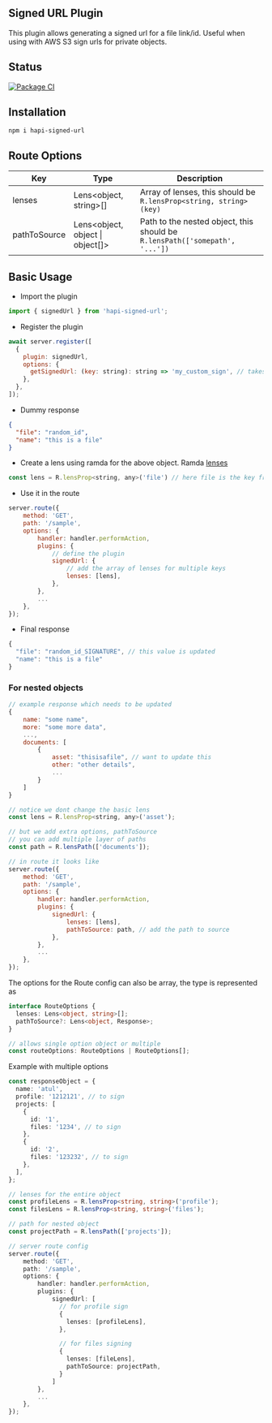 ## Signed URL Plugin

This plugin allows generating a signed url for a file link/id. Useful when
using with AWS S3 sign urls for private objects.

## Status

[![Package CI](https://github.com/AP-Atul/hapi-signed-url/actions/workflows/test_build.yml/badge.svg?branch=main)](https://github.com/AP-Atul/hapi-signed-url/actions/workflows/test_build.yml)

## Installation

```
npm i hapi-signed-url
```

## Route Options

| Key          | Type                             | Description                                                                 |
| ------------ | -------------------------------- | --------------------------------------------------------------------------- |
| lenses       | Lens<object, string>[]           | Array of lenses, this should be `R.lensProp<string, string>(key)`           |
| pathToSource | Lens<object, object \| object[]> | Path to the nested object, this should be `R.lensPath(['somepath', '...'])` |

## Basic Usage

- Import the plugin

```js
import { signedUrl } from 'hapi-signed-url';
```

- Register the plugin

```js
await server.register([
  {
    plugin: signedUrl,
    options: {
      getSignedUrl: (key: string): string => 'my_custom_sign', // takes in function to sign the id
    },
  },
]);
```

- Dummy response

```json
{
  "file": "random_id",
  "name": "this is a file"
}
```

- Create a lens using ramda for the above object. Ramda [lenses](!https://ramdajs.com/docs/#lensProp)

```js
const lens = R.lensProp<string, any>('file') // here file is the key from object
```

- Use it in the route

```js
server.route({
    method: 'GET',
    path: '/sample',
    options: {
        handler: handler.performAction,
        plugins: {
            // define the plugin
            signedUrl: {
                // add the array of lenses for multiple keys
                lenses: [lens],
            },
        },
        ...
    },
});
```

- Final response

```js
{
  "file": "random_id_SIGNATURE", // this value is updated
  "name": "this is a file"
}
```

### For nested objects

```js
// example response which needs to be updated
{
    name: "some name",
    more: "some more data",
    ...,
    documents: [
        {
            asset: "thisisafile", // want to update this
            other: "other details",
            ...
        }
    ]
}

// notice we dont change the basic lens
const lens = R.lensProp<string, any>('asset');

// but we add extra options, pathToSource
// you can add multiple layer of paths
const path = R.lensPath(['documents']);

// in route it looks like
server.route({
    method: 'GET',
    path: '/sample',
    options: {
        handler: handler.performAction,
        plugins: {
            signedUrl: {
                lenses: [lens],
                pathToSource: path, // add the path to source
            },
        },
        ...
    },
});
```

The options for the Route config can also be array, the type is represented as

```ts
interface RouteOptions {
  lenses: Lens<object, string>[];
  pathToSource?: Lens<object, Response>;
}

// allows single option object or multiple
const routeOptions: RouteOptions | RouteOptions[];
```

Example with multiple options

```ts
const responseObject = {
  name: 'atul',
  profile: '1212121', // to sign
  projects: [
    {
      id: '1',
      files: '1234', // to sign
    },
    {
      id: '2',
      files: '123232', // to sign
    },
  ],
};

// lenses for the entire object
const profileLens = R.lensProp<string, string>('profile');
const filesLens = R.lensProp<string, string>('files');

// path for nested object
const projectPath = R.lensPath(['projects']);

// server route config
server.route({
    method: 'GET',
    path: '/sample',
    options: {
        handler: handler.performAction,
        plugins: {
            signedUrl: [
              // for profile sign
              {
                lenses: [profileLens],
              },

              // for files signing
              {
                lenses: [fileLens],
                pathToSource: projectPath,
              }
            ]
        },
        ...
    },
});
```
